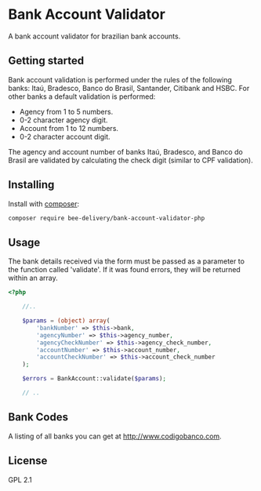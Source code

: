 # Bank Account Validator

A bank account validator for brazilian bank accounts.

## Getting started

Bank account validation is performed under the rules of the following banks: Itaú, Bradesco, Banco do Brasil, Santander, Citibank and HSBC. For other banks a default validation is performed:

* Agency from 1 to 5 numbers.
* 0-2 character agency digit.
* Account from 1 to 12 numbers.
* 0-2 character account digit.

The agency and account number of banks Itaú, Bradesco, and Banco do Brasil are validated by calculating the check digit (similar to CPF validation).


## Installing
Install with [composer](https://getcomposer.org/):

```bash
composer require bee-delivery/bank-account-validator-php
```

## Usage

The bank details received via the form must be passed as a parameter to the function called 'validate'.
If it was found errors, they will be returned within an array.

```php
<?php

    //..

    $params = (object) array(
        'bankNumber' => $this->bank,
        'agencyNumber' => $this->agency_number,
        'agencyCheckNumber' => $this->agency_check_number,
        'accountNumber' => $this->account_number,
        'accountCheckNumber' => $this->account_check_number
    );

    $errors = BankAccount::validate($params);

    // ..
```

## Bank Codes


A listing of all banks you can get at http://www.codigobanco.com.

## License

GPL 2.1
